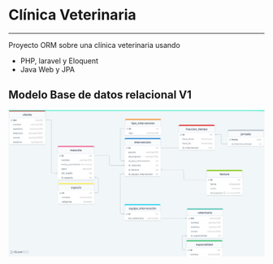 # Clínica Veterinaria
---

Proyecto ORM sobre una clínica veterinaria usando

- PHP, laravel y Eloquent
- Java Web y JPA

## Modelo Base de datos relacional V1

<img src="imagenes/modelo-relacional-v3.png" alt="Modelo relacional sobre la clínica veterinaria">
